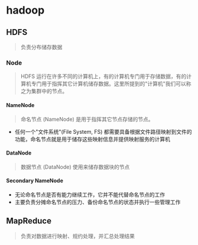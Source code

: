 # hadoop

## HDFS

> 负责分布储存数据

### Node

> HDFS 运行在许多不同的计算机上，有的计算机专门用于存储数据，有的计算机专门用于指挥其它计算机储存数据。这里所提到的"计算机"我们可以称之为集群中的节点。

#### NameNode

> 命名节点 (NameNode) 是用于指挥其它节点存储的节点。

- 任何一个"文件系统"(File System, FS) 都需要具备根据文件路径映射到文件的功能，命名节点就是用于储存这些映射信息并提供映射服务的计算机

#### DataNode

> 数据节点 (DataNode) 使用来储存数据块的节点

#### Secondary NameNode

- 无论命名节点是否有能力继续工作，它并不能代替命名节点的工作
- 主要负责分摊命名节点的压力、备份命名节点的状态并执行一些管理工作

## MapReduce

> 负责对数据进行映射、规约处理，并汇总处理结果